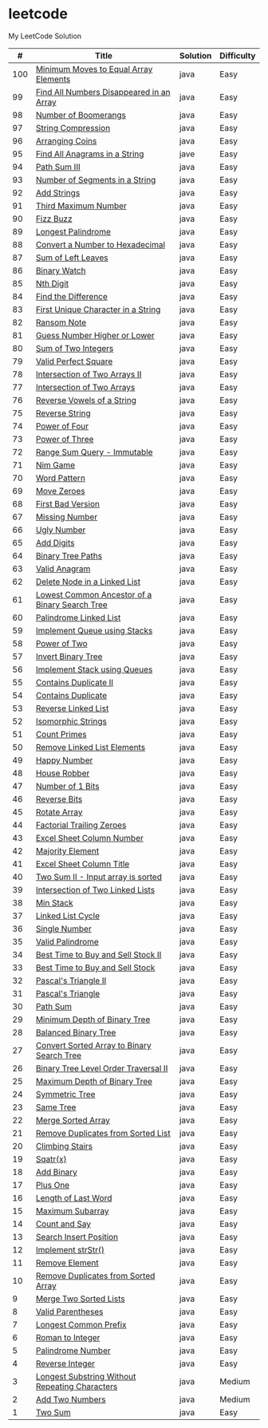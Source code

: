 leetcode
========
My LeetCode Solution

| # | Title | Solution | Difficulty |
|---| ----- | -------- | ---------- |
|100|[Minimum Moves to Equal Array Elements](src/easy/math/MinimumMoves2EqualArrayElements.java)|java|Easy|
|99|[Find All Numbers Disappeared in an Array](src/easy/array/FindAllNumbersDisappearedinArray.java)|java|Easy|
|98|[Number of Boomerangs](src/easy/hashtable/NumberBoomerangs.java)|java|Easy|
|97|[String Compression](src/easy/string/StringCompression.java)|java|Easy|
|96|[Arranging Coins](src/easy/binary_search/ArrangingCoins.java)|java|Easy|
|95|[Find All Anagrams in a String](src/easy/hashtable/FindAllAnagramsString.java)|jave|Easy|
|94|[Path Sum III](src/easy/tree/PathSumIII.java)|java|Easy|
|93|[Number of Segments in a String](src/easy/string/NumberSegmentsString.java)|java|Easy|
|92|[Add Strings](src/easy/math/AddStrings.java)|java|Easy|
|91|[Third Maximum Number](src/easy/array/ThirdMaximumNumber.java)|java|Easy|
|90|[Fizz Buzz](src/easy/other/FizzBuzz.java)|java|Easy|
|89|[Longest Palindrome](src/easy/hashtable/LongestPalindrome.java)|java|Easy|
|88|[Convert a Number to Hexadecimal](src/easy/bit_manipulation/ConvertNumber2Hexadecimal.java)|java|Easy|
|87|[Sum of Left Leaves](src/easy/tree/SumOfLeftLeaves.java)|java|Easy|
|86|[Binary Watch](src/easy/bit_manipulation/BinaryWatch.java)|java|Easy|
|85|[Nth Digit](src/easy/math/NthDigit.java)|java|Easy|
|84|[Find the Difference](src/easy/bit_manipulation/FindTheDifference.java)|java|Easy|
|83|[First Unique Character in a String](src/easy/hashtable/FirstUniqueCharacterInAString.java)|java|Easy|
|82|[Ransom Note](src/easy/string/RansomNote.java)|java|Easy|
|81|[Guess Number Higher or Lower](src/easy/binary_search/GuessNumberHigherOrLower.java)|java|Easy|
|80|[Sum of Two Integers](src/easy/bit_manipulation/SumOfTwoIntegers.java)|java|Easy|
|79|[Valid Perfect Square](src/easy/binary_search/ValidPerfectSquare.java)|java|Easy|
|78|[Intersection of Two Arrays II](src/easy/binary_search/IntersectionOfTwoArraysII.java)|java|Easy|
|77|[Intersection of Two Arrays](src/easy/binary_search/IntersectionOfTwoArrays.java)|java|Easy|
|76|[Reverse Vowels of a String](src/easy/string/ReverseVowelsOfAString.java)|java|Easy|
|75|[Reverse String](src/easy/string/ReverseString.java)|java|Easy|
|74|[Power of Four](src/easy/bit_manipulation/PowerOfFour.java)|java|Easy|
|73|[Power of Three](src/easy/math/PowerOfThree.java)|java|Easy|
|72|[Range Sum Query - Immutable](src/easy/dynamic_programming/RangeSumQuery.java)|java|Easy|
|71|[Nim Game](src/easy/brainteaser/NimGame.java)|java|Easy|
|70|[Word Pattern](src/easy/hashtable/WordPattern.java)|java|Easy|
|69|[Move Zeroes](src/easy/two_pointer/MoveZeroes.java)|java|Easy|
|68|[First Bad Version](src/easy/binary_search/FirstBadVersion.java)|java|Easy|
|67|[Missing Number](src/easy/bit_manipulation/MissingNumber.java)|java|Easy|
|66|[Ugly Number](src/easy/math/UglyNumber.java)|java|Easy|
|65|[Add Digits](src/easy/math/AddDigits.java)|java|Easy|
|64|[Binary Tree Paths](src/easy/tree/BinaryTreePaths.java)|java|Easy|
|63|[Valid Anagram](src/easy/sort/ValidAnagram.java)|java|Easy|
|62|[Delete Node in a Linked List](src/easy/linkedlist/DeleteNodeInALinkedList.java)|java|Easy|
|61|[Lowest Common Ancestor of a Binary Search Tree](src/easy/tree/LowestCommonAncestorOfABinarySearchTree.java)|java|Easy|
|60|[Palindrome Linked List](src/easy/linkedlist/PalindromeLinkedList.java)|java|Easy|
|59|[Implement Queue using Stacks](src/easy/stack/ImplementQueueUsingStacks.java)|java|Easy|
|58|[Power of Two](src/easy/bit_manipulation/PowerOfTwo.java)|java|Easy|
|57|[Invert Binary Tree](src/easy/tree/InvertBinaryTree.java)|java|Easy|
|56|[Implement Stack using Queues](src/easy/stack/ImplementStackusingQueues.java)|java|Easy|
|55|[Contains Duplicate II](src/easy/hashtable/ContainsDuplicateII.java)|java|Easy|
|54|[Contains Duplicate](src/easy/hashtable/ContainsDuplicate.java)|java|Easy|
|53|[Reverse Linked List](src/easy/linkedlist/ReverseLinkedList.java)|java|Easy|
|52|[Isomorphic Strings](src/easy/hashtable/IsomorphicStrings.java)|java|Easy|
|51|[Count Primes](src/easy/hashtable/CountPrimes.java)|java|Easy|
|50|[Remove Linked List Elements](src/easy/linkedlist/RemoveLinkedListElements.java)|java|Easy|
|49|[Happy Number](src/easy/hashtable/HappyNumber.java)|java|Easy|
|48|[House Robber](src/easy/dynamic_programming/HouseRobber.java)|java|Easy|
|47|[Number of 1 Bits](src/easy/bit_manipulation/NumberOf1Bits.java)|java|Easy|
|46|[Reverse Bits](src/easy/bit_manipulation/ReverseBits.java)|java|Easy|
|45|[Rotate Array](src/easy/array/RotateArray.java)|java|Easy|
|44|[Factorial Trailing Zeroes](src/easy/math/FactorialTrailingZeroes.java)|java|Easy|
|43|[Excel Sheet Column Number](src/easy/math/ExcelSheetColumnNumber.java)|java|Easy|
|42|[Majority Element](src/easy/array/MajorityElement.java)|java|Easy|
|41|[Excel Sheet Column Title](src/easy/math/ExcelSheetColumnTitle.java)|java|Easy|
|40|[Two Sum II - Input array is sorted](src/easy/array/TwoSumII.java)|java|Easy|
|39|[Intersection of Two Linked Lists](src/easy/linkedlist/IntersectionOfTwoLinkedLists.java)|java|Easy|
|38|[Min Stack](src/easy/stack/MinStack.java)|java|Easy|
|37|[Linked List Cycle](src/easy/linkedlist/LinkedListCycle.java)|java|Easy|
|36|[Single Number](src/easy/hashtable/SingleNumber.java)|java|Easy|
|35|[Valid Palindrome](src/easy/string/ValidPalindrome.java)|java|Easy|
|34|[Best Time to Buy and Sell Stock II](src/easy/array/BestTimetoBuyandSellStockII.java)|java|Easy|
|33|[Best Time to Buy and Sell Stock](src/easy/array/BestTimetoBuyandSellStock.java)|java|Easy|
|32|[Pascal's Triangle II](src/easy/array/PascalTriangleII.java)|java|Easy|
|31|[Pascal's Triangle](src/easy/array/PascalTriangle.java)|java|Easy|
|30|[Path Sum](src/easy/tree/PathSum.java)|java|Easy|
|29|[Minimum Depth of Binary Tree](src/easy/tree/MinimumDepthofBinaryTree.java)|java|Easy|
|28|[Balanced Binary Tree](src/easy/tree/BalancedBinaryTree.java)|java|Easy|
|27|[Convert Sorted Array to Binary Search Tree](src/easy/tree/ConvertSortetArraytoBinarySearchTree.java)|java|Easy|
|26|[Binary Tree Level Order Traversal II](src/easy/tree/BinaryTreeLevelOrderTraversalII.java)|java|Easy|
|25|[Maximum Depth of Binary Tree](src/easy/tree/MaximumDepthofBinaryTree.java)|java|Easy|
|24|[Symmetric Tree](src/easy/tree/SymmetricTree.java)|java|Easy|
|23|[Same Tree](src/easy/tree/SameTree.java)|java|Easy|
|22|[Merge Sorted Array](src/easy/twopointer/MergeSortedArray.java)|java|Easy|
|21|[Remove Duplicates from Sorted List](src/easy/linkedlist/RemoveDuplicatesfromSortedList.java)|java|Easy|
|20|[Climbing Stairs](src/easy/dynamic_programming/ClimbingStairs.java)|java|Easy|
|19|[Sqatr(x)](src/easy/math/Sqrt.java)|java|Easy|
|18|[Add Binary](src/easy/math/AddBinary.java)|java|Easy|
|17|[Plus One](src/easy/math/PlusOne.java)|java|Easy|
|16|[Length of Last Word](src/easy/string/LengthofLastWord.java)|java|Easy|
|15|[Maximum Subarray](src/easy/array/MaximumSubarray.java)|java|Easy|
|14|[Count and Say](src/easy/string/CountandSay.java)|java|Easy|
|13|[Search Insert Position](src/easy/array/SearchInsertPosition.java)|java|Easy|
|12|[Implement strStr()](src/easy/string/ImplementstrStr.java)|java|Easy|
|11|[Remove Element](src/easy/twopointer/RemoveElement.java)|java|Easy|
|10|[Remove Duplicates from Sorted Array](src/easy/array/RemoveDuplicatesfromSortedArray.java)|java|Easy|
|9|[Merge Two Sorted Lists](src/easy/linkedlist/MergeTwoSortedLists.java)|java|Easy|
|8|[Valid Parentheses](src/easy/stack/ValidParentheses.java)|java|Easy|
|7|[Longest Common Prefix](src/easy/string/LongestCommonPrefix.java)|java|Easy|
|6|[Roman to Integer](src/medium/string/RomanToInteger.java)|java|Easy|
|5|[Palindrome Number](src/easy/math/PalindromeNumber.java)|java|Easy|
|4|[Reverse Integer](src/easy/math/ReverseInteger.java)|java|Easy|
|3|[Longest Substring Without Repeating Characters](src/medium/string/LongestSubstringWithoutRep.java)|java|Medium|
|2|[Add Two Numbers](src/medium/linkedlist/AddTwoNumbers.java)|java|Medium|
|1|[Two Sum](src/easy/array/TwoSum.java)|java|Easy|
